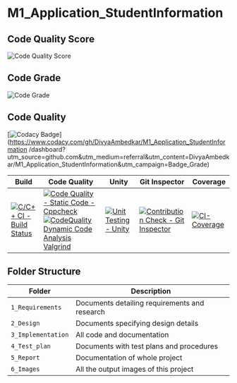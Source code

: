 # M1_Application_StudentInformation



## Code Quality Score
![Code Quality Score](https://api.codiga.io/project/29842/score/svg)
## Code Grade
![Code Grade](https://api.codiga.io/project/29842/status/svg)
## Code Quality
[![Codacy Badge](https://app.codacy.com/project/badge/Grade/4d5226d5e71642f0847f5ad78ead0a64)](https://www.codacy.com/gh/DivyaAmbedkar/M1_Application_StudentInformation
/dashboard?utm_source=github.com&amp;utm_medium=referral&amp;utm_content=DivyaAmbedkar/M1_Application_StudentInformation&amp;utm_campaign=Badge_Grade)


Build | Code Quality | Unity | Git Inspector | Coverage
--------------|--|---------------|---------------------|--------------
[![C/C++ CI - Build Status](https://github.com/DivyaAmbedkar/M1_Application_StudentInformation/actions/workflows/c-cpp.yml/badge.svg)](https://github.com//actions/workflows/c-cpp.yml) | [![Code Quality - Static Code - Cppcheck](https://github.com/DivyaAmbedkar/M1_Application_StudentInformation/actions/workflows/cppcheck.yml/badge.svg)](https://github.com/DivyaAmbedkar/M1_Application_StudentInformation/actions/workflows/cppcheck.yml) [![CodeQuality Dynamic Code Analysis Valgrind](https://github.com/DivyaAmbedkar/M1_Application_StudentInformation/actions/workflows/CodeQuality_Dynamic.yml/badge.svg)](https://github.com/DivyaAmbedkar/M1_Application_StudentInformation/actions/workflows/CodeQuality_Dynamic.yml) | [![Unit Testing - Unity](https://github.com/DivyaAmbedkar/M1_Application_StudentInformation/actions/workflows/unity.yml/badge.svg)](https://github.com/DivyaAmbedkar/M1_Application_StudentInformation/actions/workflows/unity.yml) |[![Contribution Check - Git Inspector](https://github.com/DivyaAmbedkar/M1_Application_StudentInformation/actions/workflows/gitinspector.yml/badge.svg)](https://github.com/DivyaAmbedkar/M1_Application_StudentInformation/actions/workflows/gitinspector.yml) | [![CI-Coverage](https://github.com/DivyaAmbedkar/M1_Application_StudentInformation/actions/workflows/gcov.yml/badge.svg)](https://github.com/DivyaAmbedkar/M1_Application_StudentInformation/actions/workflows/gcov.yml)





## Folder Structure
Folder             | Description
-------------------| -----------------------------------------
`1_Requirements`   | Documents detailing requirements and research
`2_Design`         | Documents specifying design details
`3_Implementation` | All code and documentation
`4_Test_plan`      | Documents with test plans and procedures
`5_Report`         | Documentation of whole project
`6_Images`         | All the output images of this project
